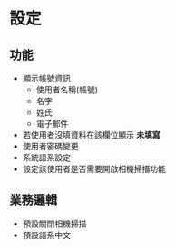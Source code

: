 # 設定

## 功能
* 顯示帳號資訊
	* 使用者名稱(帳號)
	* 名字
	* 姓氏
	* 電子郵件
* 若使用者沒填資料在該欄位顯示 **未填寫**
* 使用者密碼變更
* 系統語系設定
* 設定該使用者是否需要開啟相機掃描功能

## 業務邏輯
* 預設關閉相機掃描
* 預設語系中文